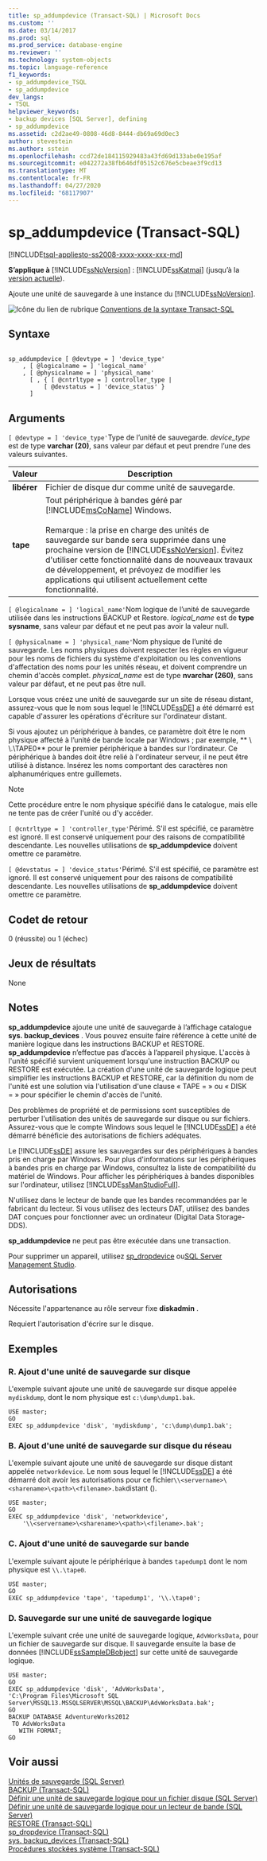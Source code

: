 ```yaml
---
title: sp_addumpdevice (Transact-SQL) | Microsoft Docs
ms.custom: ''
ms.date: 03/14/2017
ms.prod: sql
ms.prod_service: database-engine
ms.reviewer: ''
ms.technology: system-objects
ms.topic: language-reference
f1_keywords:
- sp_addumpdevice_TSQL
- sp_addumpdevice
dev_langs:
- TSQL
helpviewer_keywords:
- backup devices [SQL Server], defining
- sp_addumpdevice
ms.assetid: c2d2ae49-0808-46d8-8444-db69a69d0ec3
author: stevestein
ms.author: sstein
ms.openlocfilehash: ccd72de184115929483a43fd69d133abe0e195af
ms.sourcegitcommit: e042272a38fb646df05152c676e5cbeae3f9cd13
ms.translationtype: MT
ms.contentlocale: fr-FR
ms.lasthandoff: 04/27/2020
ms.locfileid: "68117907"
---
```

# <a name="sp_addumpdevice-transact-sql"></a>sp_addumpdevice (Transact-SQL)
[!INCLUDE[tsql-appliesto-ss2008-xxxx-xxxx-xxx-md](../../includes/tsql-appliesto-ss2008-xxxx-xxxx-xxx-md.md)]
  
**S’applique à** [!INCLUDE[ssNoVersion](../../includes/ssnoversion-md.md)] : [!INCLUDE[ssKatmai](../../includes/sskatmai-md.md)] (jusqu’à la [version actuelle](https://go.microsoft.com/fwlink/p/?LinkId=299658)).  

Ajoute une unité de sauvegarde à une instance du [!INCLUDE[ssNoVersion](../../includes/ssnoversion-md.md)].  
  
 ![Icône du lien de rubrique](../../database-engine/configure-windows/media/topic-link.gif "Icône du lien de rubrique") [Conventions de la syntaxe Transact-SQL](../../t-sql/language-elements/transact-sql-syntax-conventions-transact-sql.md)  
  
## <a name="syntax"></a>Syntaxe  
  
```  
  
sp_addumpdevice [ @devtype = ] 'device_type'   
    , [ @logicalname = ] 'logical_name'   
    , [ @physicalname = ] 'physical_name'  
      [ , { [ @cntrltype = ] controller_type |  
          [ @devstatus = ] 'device_status' }  
      ]  
```  
  
## <a name="arguments"></a>Arguments  
`[ @devtype = ] 'device_type'`Type de l’unité de sauvegarde. *device_type* est de type **varchar (20)**, sans valeur par défaut et peut prendre l’une des valeurs suivantes.  
  
|Valeur|Description|  
|-----------|-----------------|  
|**libérer**|Fichier de disque dur comme unité de sauvegarde.|  
|**tape**|Tout périphérique à bandes géré par [!INCLUDE[msCoName](../../includes/msconame-md.md)] Windows.<br /><br /> Remarque : la prise en charge des unités de sauvegarde sur bande sera supprimée dans une prochaine version de [!INCLUDE[ssNoVersion](../../includes/ssnoversion-md.md)]. Évitez d'utiliser cette fonctionnalité dans de nouveaux travaux de développement, et prévoyez de modifier les applications qui utilisent actuellement cette fonctionnalité.|  
  
`[ @logicalname = ] 'logical_name'`Nom logique de l’unité de sauvegarde utilisée dans les instructions BACKUP et Restore. *logical_name* est de **type sysname**, sans valeur par défaut et ne peut pas avoir la valeur null.  
  
`[ @physicalname = ] 'physical_name'`Nom physique de l’unité de sauvegarde. Les noms physiques doivent respecter les règles en vigueur pour les noms de fichiers du système d'exploitation ou les conventions d'affectation des noms pour les unités réseau, et doivent comprendre un chemin d'accès complet. *physical_name* est de type **nvarchar (260)**, sans valeur par défaut, et ne peut pas être null.  
  
 Lorsque vous créez une unité de sauvegarde sur un site de réseau distant, assurez-vous que le nom sous lequel le [!INCLUDE[ssDE](../../includes/ssde-md.md)] a été démarré est capable d'assurer les opérations d'écriture sur l'ordinateur distant.  
  
 Si vous ajoutez un périphérique à bandes, ce paramètre doit être le nom physique affecté à l’unité de bande locale par Windows ; par exemple, ** \\ \\.\TAPE0** pour le premier périphérique à bandes sur l’ordinateur. Ce périphérique à bandes doit être relié à l'ordinateur serveur, il ne peut être utilisé à distance. Insérez les noms comportant des caractères non alphanumériques entre guillemets.  
  
> [!NOTE]  
>  Cette procédure entre le nom physique spécifié dans le catalogue, mais elle ne tente pas de créer l'unité ou d'y accéder.  
  
`[ @cntrltype = ] 'controller_type'`Périmé. S'il est spécifié, ce paramètre est ignoré. Il est conservé uniquement pour des raisons de compatibilité descendante. Les nouvelles utilisations de **sp_addumpdevice** doivent omettre ce paramètre.  
  
`[ @devstatus = ] 'device_status'`Périmé. S'il est spécifié, ce paramètre est ignoré. Il est conservé uniquement pour des raisons de compatibilité descendante. Les nouvelles utilisations de **sp_addumpdevice** doivent omettre ce paramètre.  
  
## <a name="return-code-values"></a>Codet de retour  
 0 (réussite) ou 1 (échec)  
  
## <a name="result-sets"></a>Jeux de résultats  
 None  
  
## <a name="remarks"></a>Notes  
 **sp_addumpdevice** ajoute une unité de sauvegarde à l’affichage catalogue **sys. backup_devices** . Vous pouvez ensuite faire référence à cette unité de manière logique dans les instructions BACKUP et RESTORE. **sp_addumpdevice** n’effectue pas d’accès à l’appareil physique. L'accès à l'unité spécifié survient uniquement lorsqu'une instruction BACKUP ou RESTORE est exécutée. La création d'une unité de sauvegarde logique peut simplifier les instructions BACKUP et RESTORE, car la définition du nom de l'unité est une solution via l'utilisation d'une clause « TAPE = » ou « DISK = » pour spécifier le chemin d'accès de l'unité.  
  
 Des problèmes de propriété et de permissions sont susceptibles de perturber l'utilisation des unités de sauvegarde sur disque ou sur fichiers. Assurez-vous que le compte Windows sous lequel le [!INCLUDE[ssDE](../../includes/ssde-md.md)] a été démarré bénéficie des autorisations de fichiers adéquates.  
  
 Le [!INCLUDE[ssDE](../../includes/ssde-md.md)] assure les sauvegardes sur des périphériques à bandes pris en charge par Windows. Pour plus d'informations sur les périphériques à bandes pris en charge par Windows, consultez la liste de compatibilité du matériel de Windows. Pour afficher les périphériques à bandes disponibles sur l'ordinateur, utilisez [!INCLUDE[ssManStudioFull](../../includes/ssmanstudiofull-md.md)].  
  
 N'utilisez dans le lecteur de bande que les bandes recommandées par le fabricant du lecteur. Si vous utilisez des lecteurs DAT, utilisez des bandes DAT conçues pour fonctionner avec un ordinateur (Digital Data Storage-DDS).  
  
 **sp_addumpdevice** ne peut pas être exécutée dans une transaction.  
  
 Pour supprimer un appareil, utilisez [sp_dropdevice](../../relational-databases/system-stored-procedures/sp-dropdevice-transact-sql.md) ou[SQL Server Management Studio](../../relational-databases/backup-restore/delete-a-backup-device-sql-server.md).  
  
## <a name="permissions"></a>Autorisations  
 Nécessite l'appartenance au rôle serveur fixe **diskadmin** .  
  
 Requiert l'autorisation d'écrire sur le disque.  
  
## <a name="examples"></a>Exemples  
  
### <a name="a-adding-a-disk-dump-device"></a>R. Ajout d'une unité de sauvegarde sur disque  
 L'exemple suivant ajoute une unité de sauvegarde sur disque appelée `mydiskdump`, dont le nom physique est `c:\dump\dump1.bak`.  
  
```  
USE master;  
GO  
EXEC sp_addumpdevice 'disk', 'mydiskdump', 'c:\dump\dump1.bak';  
```  
  
### <a name="b-adding-a-network-disk-backup-device"></a>B. Ajout d'une unité de sauvegarde sur disque du réseau  
 L'exemple suivant ajoute une unité de sauvegarde sur disque distant appelée `networkdevice`. Le nom sous lequel le [!INCLUDE[ssDE](../../includes/ssde-md.md)] a été démarré doit avoir les autorisations pour ce fichier`\\<servername>\<sharename>\<path>\<filename>.bak`distant ().  
  
```  
USE master;  
GO  
EXEC sp_addumpdevice 'disk', 'networkdevice',  
    '\\<servername>\<sharename>\<path>\<filename>.bak';  
```  
  
### <a name="c-adding-a-tape-backup-device"></a>C. Ajout d'une unité de sauvegarde sur bande  
 L'exemple suivant ajoute le périphérique à bandes `tapedump1` dont le nom physique est `\\.\tape0`.  
  
```  
USE master;  
GO  
EXEC sp_addumpdevice 'tape', 'tapedump1', '\\.\tape0';  
```  
  
### <a name="d-backing-up-to-a-logical-backup-device"></a>D. Sauvegarde sur une unité de sauvegarde logique  
 L'exemple suivant crée une unité de sauvegarde logique, `AdvWorksData`, pour un fichier de sauvegarde sur disque. Il sauvegarde ensuite la base de données [!INCLUDE[ssSampleDBobject](../../includes/sssampledbobject-md.md)] sur cette unité de sauvegarde logique.  
  
```  
USE master;  
GO  
EXEC sp_addumpdevice 'disk', 'AdvWorksData',   
'C:\Program Files\Microsoft SQL Server\MSSQL13.MSSQLSERVER\MSSQL\BACKUP\AdvWorksData.bak';  
GO  
BACKUP DATABASE AdventureWorks2012   
 TO AdvWorksData  
   WITH FORMAT;  
GO  
```  
  
## <a name="see-also"></a>Voir aussi  
 [Unités de sauvegarde &#40;SQL Server&#41;](../../relational-databases/backup-restore/backup-devices-sql-server.md)   
 [BACKUP &#40;Transact-SQL&#41;](../../t-sql/statements/backup-transact-sql.md)   
 [Définir une unité de sauvegarde logique pour un fichier disque &#40;SQL Server&#41;](../../relational-databases/backup-restore/define-a-logical-backup-device-for-a-disk-file-sql-server.md)   
 [Définir une unité de sauvegarde logique pour un lecteur de bande &#40;SQL Server&#41;](../../relational-databases/backup-restore/define-a-logical-backup-device-for-a-tape-drive-sql-server.md)   
 [RESTORE &#40;Transact-SQL&#41;](../../t-sql/statements/restore-statements-transact-sql.md)   
 [sp_dropdevice &#40;Transact-SQL&#41;](../../relational-databases/system-stored-procedures/sp-dropdevice-transact-sql.md)   
 [sys. backup_devices &#40;Transact-SQL&#41;](../../relational-databases/system-catalog-views/sys-backup-devices-transact-sql.md)   
 [Procédures stockées système &#40;Transact-SQL&#41;](../../relational-databases/system-stored-procedures/system-stored-procedures-transact-sql.md)  
  
  
